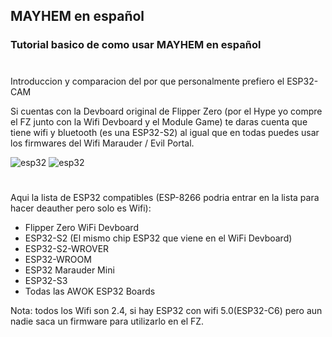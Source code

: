 ## MAYHEM en español
### Tutorial basico de como usar MAYHEM en español

#
Introduccion y comparacion del por que personalmente prefiero el ESP32-CAM

Si cuentas con la Devboard original de Flipper Zero (por el Hype yo compre el FZ junto con la Wifi Devboard y el Module Game) te daras cuenta que tiene wifi y bluetooth (es una ESP32-S2) al igual que en todas puedes usar los firmwares del Wifi Marauder / Evil Portal.

![esp32]([pics/FZ%full.jpeg](https://github.com/vampel/mayhem-es/blob/main/pics/FZ%20full.jpeg))
![esp32]()

#

Aqui la lista de ESP32 compatibles (ESP-8266 podria entrar en la lista para hacer deauther pero solo es Wifi):

- Flipper Zero WiFi Devboard
- ESP32-S2 (El mismo chip ESP32 que viene en el WiFi Devboard)
- ESP32-S2-WROVER
- ESP32-WROOM
- ESP32 Marauder Mini
- ESP32-S3
- Todas las AWOK ESP32 Boards

Nota: todos los Wifi son 2.4, si hay ESP32 con wifi 5.0(ESP32-C6) pero aun nadie saca un firmware para utilizarlo en el FZ.
